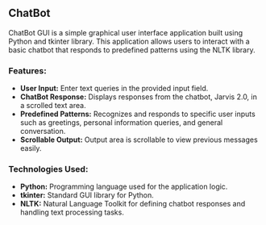 ## ChatBot 
ChatBot GUI is a simple graphical user interface application built using Python and tkinter library. This application allows users to interact with a basic chatbot that responds to predefined patterns using the NLTK library.
### Features:
- **User Input:** Enter text queries in the provided input field.
- **ChatBot Response:** Displays responses from the chatbot, Jarvis 2.0, in a scrolled text area.
- **Predefined Patterns:** Recognizes and responds to specific user inputs such as greetings, personal information queries, and general conversation.
- **Scrollable Output:** Output area is scrollable to view previous messages easily.
### Technologies Used:
- **Python:** Programming language used for the application logic.
- **tkinter:** Standard GUI library for Python.
- **NLTK:** Natural Language Toolkit for defining chatbot responses and handling text processing tasks.
